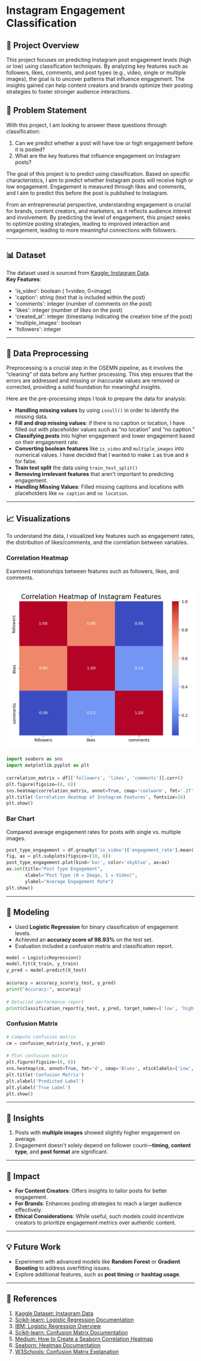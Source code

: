 
# Instagram Engagement Classification

## 📜 Project Overview  
This project focuses on predicting Instagram post engagement levels (high or low) using classification techniques. By analyzing key features such as followers, likes, comments, and post types (e.g., video, single or multiple images), the goal is to uncover patterns that influence engagement. The insights gained can help content creators and brands optimize their posting strategies to foster stronger audience interactions.




## 🎯 Problem Statement 
With this project, I am looking to answer these questions through classification:

1. Can we predict whether a post will have low or high engagement before it is posted? 
2. What are the key features that influence engagement on Instagram posts? 

The goal of this project is to predict using classification. Based on specific characteristics, I aim to predict whether Instagram posts will receive high or low engagement. Engagement is measured through likes and comments, and I aim to predict this before the post is published to Instagram. 

From an entrepreneurial perspective, understanding engagement is crucial for brands, content creators, and marketers, as it reflects audience interest and involvement. By predicting the level of engagement, this project seeks to optimize posting strategies, leading to improved interaction and engagement, leading to more meaningful connections with followers. 

---

## 📊 Dataset  
The dataset used is sourced from [Kaggle: Instagram Data](https://www.kaggle.com/datasets/propriyam/instagram-data).  
**Key Features**:  
- 'is_video': boolean ( 1=video, 0=image)
- 'caption': string (text that is included within the post)
- 'comments': integer (number of comments on the post)
- 'likes': integer (number of likes on the post)
- 'created_at': integer (timestamp indicating the creation time of the post)
- 'multiple_images': boolean
- 'followers': integer 

---

## 🧹 Data Preprocessing  
Preprocessing is a crucial step in the OSEMN pipeline, as it involves the “cleaning” of data before any further processing. This step ensures that the errors are addressed and missing or inaccurate values are removed or corrected, providing a solid foundation for meaningful insights.  

Here are the pre-processing steps I took to prepare the data for analysis:  

- **Handling missing values** by using `isnull()` in order to identify the missing data.  
- **Fill and drop missing values**: if there is no caption or location, I have filled out with placeholder values such as “no location” and “no caption.”  
- **Classifying posts** into higher engagement and lower engagement based on their engagement rate.  
- **Converting boolean features** like `is_video` and `multiple_images` into numerical values. I have decided that I wanted to make `1` as true and `0` for false.  
- **Train test split** the data using `train_test_split()`  
- **Removing irrelevant features** that aren't important to predicting engagement.  
- **Handling Missing Values**: Filled missing captions and locations with placeholders like `no caption` and `no location`.  

---

## 📈 Visualizations  
To understand the data, I visualized key features such as engagement rates, the distribution of likes/comments, and the correlation between variables.

### Correlation Heatmap  
Examined relationships between features such as followers, likes, and comments.  

![Correlation Heatmap of Instagram Features](heatmap.png)

```python
import seaborn as sns
import matplotlib.pyplot as plt

correlation_matrix = df[['followers', 'likes', 'comments']].corr()
plt.figure(figsize=(8, 6))
sns.heatmap(correlation_matrix, annot=True, cmap='coolwarm', fmt='.2f', cbar=True)
plt.title('Correlation Heatmap of Instagram Features', fontsize=16)
plt.show()
```

### Bar Chart  
Compared average engagement rates for posts with single vs. multiple images.  

```python
post_type_engagement = df.groupby('is_video')['engagement_rate'].mean()
fig, ax = plt.subplots(figsize=(10, 8))
post_type_engagement.plot(kind='bar', color='skyblue', ax=ax)
ax.set(title="Post Type Engagement", 
       xlabel="Post Type (0 = Image, 1 = Video)", 
       ylabel="Average Engagement Rate")
plt.show()
```

---

## 🤖 Modeling  
- Used **Logistic Regression** for binary classification of engagement levels.  
- Achieved an **accuracy score of 98.93%** on the test set.  
- Evaluation included a confusion matrix and classification report.

```python
model = LogisticRegression() 
model.fit(X_train, y_train) 
y_pred = model.predict(X_test)

accuracy = accuracy_score(y_test, y_pred) 
print("Accuracy:", accuracy)

# Detailed performance report
print(classification_report(y_test, y_pred, target_names=['low', 'high']))
```

### Confusion Matrix  
```python
# Compute confusion matrix
cm = confusion_matrix(y_test, y_pred)

# Plot confusion matrix
plt.figure(figsize=(8, 6))
sns.heatmap(cm, annot=True, fmt='d', cmap='Blues', xticklabels=['Low', 'High'], yticklabels=['Low', 'High'])
plt.title('Confusion Matrix')
plt.xlabel('Predicted Label')
plt.ylabel('True Label')
plt.show()

```

---

## 📖 Insights  
1. Posts with **multiple images** showed slightly higher engagement on average.  
2. Engagement doesn't solely depend on follower count—**timing, content type**, and **post format** are significant.  

---

## 🌟 Impact  
- **For Content Creators**: Offers insights to tailor posts for better engagement.  
- **For Brands**: Enhances posting strategies to reach a larger audience effectively.  
- **Ethical Considerations**: While useful, such models could incentivize creators to prioritize engagement metrics over authentic content.


---

## 💡 Future Work  
- Experiment with advanced models like **Random Forest** or **Gradient Boosting** to address overfitting issues.  
- Explore additional features, such as **post timing** or **hashtag usage**.

---

## 📜 References  
1. [Kaggle Dataset: Instagram Data](https://www.kaggle.com/datasets/propriyam/instagram-data)  
2. [Scikit-learn: Logistic Regression Documentation](https://scikitlearn.org/dev/modules/generated/sklearn.linear_model.LogisticRegression.html)  
3. [IBM: Logistic Regression Overview](https://www.ibm.com/topics/logistic-regression)  
4. [Scikit-learn: Confusion Matrix Documentation](https://scikitlearn.org/dev/modules/generated/sklearn.metrics.confusion_matrix.html)  
5. [Medium: How to Create a Seaborn Correlation Heatmap](https://medium.com/@szabo.bibor/how-to-create-a-seaborn-correlation-heatmap-in-python-834c0686b88e)  
6. [Seaborn: Heatmap Documentation](https://seaborn.pydata.org/generated/seaborn.heatmap.html)  
7. [W3Schools: Confusion Matrix Explanation](https://www.w3schools.com/python/python_ml_confusion_matrix.asp)  


